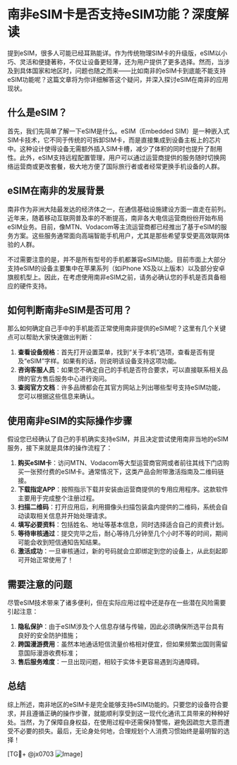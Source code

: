 # 南非eSIM卡是否支持eSIM功能？深度解读

提到eSIM，很多人可能已经耳熟能详。作为传统物理SIM卡的升级版，eSIM以小巧、灵活和便捷著称，不仅让设备更轻薄，还为用户提供了更多选择。然而，当涉及到具体国家和地区时，问题也随之而来——比如南非的eSIM卡到底能不能支持eSIM功能呢？这篇文章将为你详细解答这个疑问，并深入探讨eSIM在南非的应用现状。

## 什么是eSIM？

首先，我们先简单了解一下eSIM是什么。eSIM（Embedded SIM）是一种嵌入式SIM卡技术，它不同于传统的可拆卸SIM卡，而是直接集成到设备主板上的芯片中。这种设计使得设备无需额外插入SIM卡槽，减少了体积的同时也提升了耐用性。此外，eSIM支持远程配置管理，用户可以通过运营商提供的服务随时切换网络运营商或更改套餐，极大地方便了国际旅行者或者经常更换手机设备的人群。

## eSIM在南非的发展背景

南非作为非洲大陆最发达的经济体之一，在通信基础设施建设方面一直走在前列。近年来，随着移动互联网普及率的不断提高，南非各大电信运营商纷纷开始布局eSIM业务。目前，像MTN、Vodacom等主流运营商都已经推出了基于eSIM的服务方案。这些服务通常面向高端智能手机用户，尤其是那些希望享受更高效联网体验的人群。

不过需要注意的是，并不是所有型号的手机都兼容eSIM功能。目前市面上大部分支持eSIM的设备主要集中在苹果系列（如iPhone XS及以上版本）以及部分安卓旗舰机型上。因此，在考虑使用南非eSIM之前，请务必确认您的手机是否具备相应的硬件支持。

## 如何判断南非eSIM是否可用？

那么如何确定自己手中的手机能否正常使用南非提供的eSIM呢？这里有几个关键点可以帮助大家快速做出判断：

1. **查看设备规格**：首先打开设置菜单，找到“关于本机”选项，查看是否有提及“eSIM”字样。如果有的话，则说明该设备支持这项功能。
2. **咨询客服人员**：如果您不确定自己的手机是否符合要求，可以直接联系相关品牌的官方售后服务中心进行询问。
3. **查阅官方文档**：许多品牌都会在其官方网站上列出哪些型号支持eSIM功能，您可以根据这些信息来确认。

## 使用南非eSIM的实际操作步骤

假设您已经确认了自己的手机确实支持eSIM，并且决定尝试使用南非当地的eSIM服务，接下来就是具体的操作流程了：

1. **购买eSIM卡**：访问MTN、Vodacom等大型运营商官网或者前往其线下门店购买一张预付费的eSIM卡。通常情况下，这类产品会附带激活指南及二维码链接。
2. **下载指定APP**：按照指示下载并安装由运营商提供的专用应用程序。这款软件主要用于完成整个注册过程。
3. **扫描二维码**：打开应用后，利用摄像头扫描包装盒内提供的二维码，系统会自动读取相关信息并开始处理请求。
4. **填写必要资料**：包括姓名、地址等基本信息，同时选择适合自己的资费计划。
5. **等待审核通过**：提交完毕之后，耐心等待几分钟至几个小时不等的时间，期间可能会收到短信通知告知结果。
6. **激活成功**：一旦审核通过，新的号码就会立即绑定到您的设备上，从此刻起即可开始正常使用了！

## 需要注意的问题

尽管eSIM技术带来了诸多便利，但在实际应用过程中还是存在一些潜在风险需要引起注意：

1. **隐私保护**：由于eSIM涉及个人信息存储与传输，因此必须确保所选平台具有良好的安全防护措施；
2. **跨国漫游费用**：虽然本地通话短信流量价格相对便宜，但如果频繁出国则需留意国际漫游收费标准；
3. **售后服务难度**：一旦出现问题，相较于实体卡更容易遇到沟通障碍。

## 总结

综上所述，南非地区的eSIM卡是完全能够支持eSIM功能的。只要您的设备符合要求，并且遵循正确的操作步骤，就能顺利享受到这一现代化通讯工具带来的种种好处。当然，为了保障自身权益，在使用过程中还需保持警惕，避免因疏忽大意而遭受不必要的损失。最后，无论身处何地，合理规划个人消费习惯始终是最明智的选择！

[TG💪+ @jx0703 ![Image](https://github.com/user-attachments/assets/dbca1d08-cadb-493c-b0ec-ad6f7a83f270)]